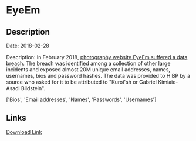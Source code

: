# EyeEm

## Description

Date: 2018-02-28

Description:
In February 2018, <a href="https://www.theregister.co.uk/2019/02/11/620_million_hacked_accounts_dark_web/" target="_blank" rel="noopener">photography website EyeEm suffered a data breach</a>. The breach was identified among a collection of other large incidents and exposed almost 20M unique email addresses, names, usernames, bios and password hashes. The data was provided to HIBP by a source who asked for it to be attributed to &quot;Kuroi'sh or Gabriel Kimiaie-Asadi Bildstein&quot;.


['Bios', 'Email addresses', 'Names', 'Passwords', 'Usernames']

## Links

[Download Link](https://link-to.net/1229997/615.5752503439264/dynamic/?r=aHR0cHM6Ly93d3cubWVkaWFmaXJlLmNvbS92aWV3L0dpQk5yZTQ3OFJJeTJUcS9leWVlbS5jb20vZmlsZQ==)